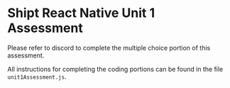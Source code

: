 # Shipt React Native Unit 1 Assessment

Please refer to discord to complete the multiple choice portion of this assessment.

All instructions for completing the coding portions can be found in the file `unit1Assessment.js`.
